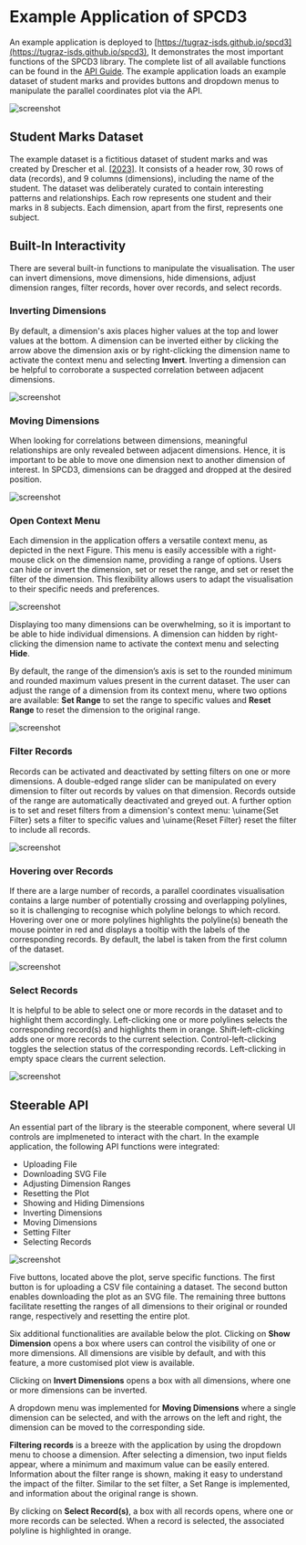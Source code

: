 
# Example Application of SPCD3

An example application is deployed to
[https://tugraz-isds.github.io/spcd3](https://tugraz-isds.github.io/spcd3),
It demonstrates the most important functions of the SPCD3 library. The
complete list of all available functions can be found in the
[API Guide](./API.md).
The example application loads an example dataset of student marks
and provides buttons and dropdown menus to manipulate the
parallel coordinates plot via the API.

![screenshot](screenshots/startScreen.png)



## Student Marks Dataset

The example dataset is a fictitious dataset of student marks and was
created by Drescher et
al. [[2023]](https://courses.isds.tugraz.at/ivis/projects/ss2023/ivis-ss2023-g1-project-steerable-parcoords.pdf). It
consists of a header row, 30 rows of data (records), and 9 columns
(dimensions), including the name of the student. The dataset was
deliberately curated to contain interesting patterns and
relationships. Each row represents one student and their marks in 8
subjects. Each dimension, apart from the first, represents one
subject.


## Built-In Interactivity

There are several built-in functions to manipulate the visualisation.
The user can invert dimensions, move dimensions, hide dimensions,
adjust dimension ranges, filter records, hover over records, and
select records.


### Inverting Dimensions

By default, a dimension's axis places higher values at the top and
lower values at the bottom. A dimension can be inverted either by
clicking the arrow above the dimension axis or by right-clicking the
dimension name to activate the context menu and selecting
**Invert**. Inverting a dimension can be helpful to corroborate a
suspected correlation between adjacent dimensions.

![screenshot](screenshots/invertDimension.png)


### Moving Dimensions

When looking for correlations between dimensions, meaningful
relationships are only revealed between adjacent dimensions. Hence, it
is important to be able to move one dimension next to another
dimension of interest. In SPCD3, dimensions can be dragged and dropped
at the desired position.

![screenshot](screenshots/moveDimension.png)


### Open Context Menu

Each dimension in the application offers a versatile context menu, as
depicted in the next Figure. This menu is easily accessible with a
right-mouse click on the dimension name, providing a range of
options. Users can hide or invert the dimension, set or reset the
range, and set or reset the filter of the dimension. This flexibility
allows users to adapt the visualisation to their specific needs and
preferences.

![screenshot](screenshots/contextMenu.png)

Displaying too many dimensions can be overwhelming, so it is important
to be able to hide individual dimensions. A dimension can hidden by
right-clicking the dimension name to activate the context menu and
selecting **Hide**.

By default, the range of the dimension’s axis is set to the rounded
minimum and rounded maximum values present in the current dataset. The
user can adjust the range of a dimension from its context menu, where
two options are available: **Set Range** to set the range to
specific values and **Reset Range** to reset the dimension to the
original range.

![screenshot](screenshots/setRange.png)


### Filter Records

Records can be activated and deactivated by setting filters on one or
more dimensions. A double-edged range slider can be manipulated on
every dimension to filter out records by values on that dimension.
Records outside of the range are automatically deactivated and greyed
out. A further option is to set and reset filters from a dimension's
context menu: \uiname{Set Filter} sets a filter to specific values and
\uiname{Reset Filter} reset the filter to include all records.

![screenshot](screenshots/filterDimension.png)


### Hovering over Records

If there are a large number of records, a parallel coordinates
visualisation contains a large number of potentially crossing and
overlapping polylines, so it is challenging to recognise which
polyline belongs to which record. Hovering over one or more polylines
highlights the polyline(s) beneath the mouse pointer in red and
displays a tooltip with the labels of the corresponding records. By
default, the label is taken from the first column of the dataset.

![screenshot](screenshots/hoverRecords.png)


### Select Records

It is helpful to be able to select one or more records in the dataset
and to highlight them accordingly. Left-clicking one or more polylines
selects the corresponding record(s) and highlights them in orange.
Shift-left-clicking adds one or more records to the current selection.
Control-left-clicking toggles the selection status of the
corresponding records. Left-clicking in empty space clears the current
selection.

![screenshot](screenshots/selectRecords.png)


## Steerable API

An essential part of the library is the steerable component, where
several UI controls are implmeneted to interact with the chart.
In the example application, the following API functions were
integrated:

- Uploading File
- Downloading SVG File
- Adjusting Dimension Ranges
- Resetting the Plot
- Showing and Hiding Dimensions
- Inverting Dimensions
- Moving Dimensions
- Setting Filter
- Selecting Records

![screenshot](screenshots/outsideFunc.png)

Five buttons, located above the plot, serve specific functions. The
first button is for uploading a CSV file containing a dataset. The
second button enables downloading the plot as an SVG file. The
remaining three buttons facilitate resetting the ranges of all
dimensions to their original or rounded range, respectively and
resetting the entire plot.

Six additional functionalities are available below the plot. Clicking
on **Show Dimension** opens a box where users can control the
visibility of one or more dimensions. All dimensions are visible by
default, and with this feature, a more customised plot view is
available.

Clicking on **Invert Dimensions** opens a box with all dimensions,
where one or more dimensions can be inverted.

A dropdown menu was implemented for **Moving Dimensions** where a
single dimension can be selected, and with the arrows on the left and
right, the dimension can be moved to the corresponding side.

**Filtering records** is a breeze with the application by using the
  dropdown menu to choose a dimension. After selecting a dimension,
  two input fields appear, where a minimum and maximum value can be
  easily entered. Information about the filter range is shown, making
  it easy to understand the impact of the filter. Similar to the set
  filter, a Set Range is implemented, and information about the
  original range is shown.

By clicking on **Select Record(s)**, a box with all records opens,
where one or more records can be selected. When a record is selected,
the associated polyline is highlighted in orange.

